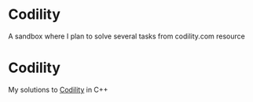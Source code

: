 # Codility
A sandbox where I plan to solve several tasks from codility.com resource


Codility
========

My solutions to [Codility](https://codility.com/programmers/lessons/) in C++
